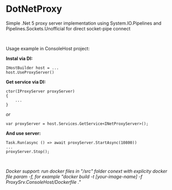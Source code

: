 # DotNetProxy

 Simple .Net 5 proxy server implementation using System.IO.Pipelines and Pipelines.Sockets.Unofficial for direct socket-pipe connect
 
 &nbsp;
 
 Usage example in ConsoleHost project:
 
 **Instal via DI:**
 ```
 IHostBuilder host = ...
 host.UseProxyServer()
 ```
 
 **Get service via DI:**
 ```
 ctor(IProxyServer proxyServer)
 {
     ...
 }
 ```
 *or*
 ```
 var proxyServer = host.Services.GetService<INetProxyServer>();
 ```
 
 **And use server:**
 ```
 Task.Run(async () => await proxyServer.StartAsync(10800))
 ...
 proxyServer.Stop();
 ```

 &nbsp;

 *Docker support: run docker files in "/src" folder conext with explicity docker file param -f, for example "docker build -t [your-image-name] -f ProxySrv.ConsoleHost/Dockerfile ."*
